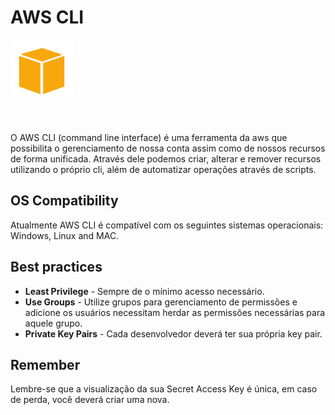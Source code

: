 # AWS CLI 

<img height=100px; alt="aws_cli" src="../images/aws-cli.png" />

<p>&nbsp;</p>

O AWS CLI (command line interface) é uma ferramenta da aws que possibilita o gerenciamento de nossa conta assim como de nossos recursos de forma unificada. Através dele podemos criar, alterar e remover recursos utilizando o próprio cli, além de automatizar operações através de scripts.

## OS Compatibility

Atualmente AWS CLI é compatível com os seguintes sistemas operacionais: Windows, Linux and MAC.

## Best practices

- **Least Privilege** - Sempre de o mínimo acesso necessário.
- **Use Groups** - Utilize grupos para gerenciamento de permissões e adicione os usuários necessitam herdar as permissões necessárias para aquele grupo.
- **Private Key Pairs** - Cada desenvolvedor deverá ter sua própria key pair.

## Remember

Lembre-se que a visualização da sua Secret Access Key é única, em caso de perda, você deverá criar uma nova.